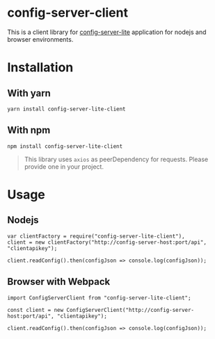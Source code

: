 # config-server-client
This is a client library for [config-server-lite](https://github.com/SukantGujar/config-server) application for nodejs and browser environments.

# Installation
## With yarn
`yarn install config-server-lite-client`
## With npm
`npm install config-server-lite-client`

> This library uses `axios` as peerDependency for requests. Please provide one in your project.

# Usage
## Nodejs
```
var clientFactory = require("config-server-lite-client"),
client = new clientFactory("http://config-server-host:port/api", "clientapikey");

client.readConfig().then(configJson => console.log(configJson));

```

## Browser with Webpack

```
import ConfigServerClient from "config-server-lite-client";

const client = new ConfigServerClient("http://config-server-host:port/api", "clientapikey");

client.readConfig().then(configJson => console.log(configJson));

```